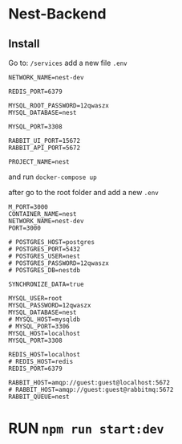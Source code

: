 # Nest-Backend

## Install

Go to: `/services` add a new file `.env`

```
NETWORK_NAME=nest-dev

REDIS_PORT=6379

MYSQL_ROOT_PASSWORD=12qwaszx
MYSQL_DATABASE=nest

MYSQL_PORT=3308

RABBIT_UI_PORT=15672
RABBIT_API_PORT=5672

PROJECT_NAME=nest

```

and run `docker-compose up`

after go to the root folder and add a new `.env`

```
M_PORT=3000
CONTAINER_NAME=nest
NETWORK_NAME=nest-dev
PORT=3000

# POSTGRES_HOST=postgres
# POSTGRES_PORT=5432
# POSTGRES_USER=nest
# POSTGRES_PASSWORD=12qwaszx
# POSTGRES_DB=nestdb

SYNCHRONIZE_DATA=true

MYSQL_USER=root
MYSQL_PASSWORD=12qwaszx
MYSQL_DATABASE=nest
# MYSQL_HOST=mysqldb
# MYSQL_PORT=3306
MYSQL_HOST=localhost
MYSQL_PORT=3308

REDIS_HOST=localhost
# REDIS_HOST=redis
REDIS_PORT=6379

RABBIT_HOST=amqp://guest:guest@localhost:5672
# RABBIT_HOST=amqp://guest:guest@rabbitmq:5672
RABBIT_QUEUE=nest
```
# RUN  `npm run start:dev`

